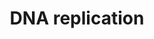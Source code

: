 ---
annotations:
- type: Pathway Ontology
  value: DNA replication pathway
authors:
- Kdahlquist
- MaintBot
- D.Koren
- Thomas
- Christine Chichester
- Eweitz
description: 'DNA replication, the basis for biological inheritance, is a fundamental
  process occurring in all living organisms to copy their DNA. This process is "replication"
  in that each strand of the original double-stranded DNA molecule serves as template
  for the reproduction of the complementary strand. Hence, following DNA replication,
  two identical DNA molecules have been produced from a single double-stranded DNA
  molecule. Cellular proofreading and error-checking mechanisms ensure near perfect
  fidelity for DNA replication.  Source: [wikipedia:DNA_replication|Wikipedia]'
last-edited: 2021-05-23
organisms:
- Mus musculus
redirect_from:
- /index.php/Pathway:WP150
- /instance/WP150
schema-jsonld:
- '@context': https://schema.org/
  '@id': https://wikipathways.github.io/pathways/WP150.html
  '@type': Dataset
  creator:
    '@type': Organization
    name: WikiPathways
  description: 'DNA replication, the basis for biological inheritance, is a fundamental
    process occurring in all living organisms to copy their DNA. This process is "replication"
    in that each strand of the original double-stranded DNA molecule serves as template
    for the reproduction of the complementary strand. Hence, following DNA replication,
    two identical DNA molecules have been produced from a single double-stranded DNA
    molecule. Cellular proofreading and error-checking mechanisms ensure near perfect
    fidelity for DNA replication.  Source: [wikipedia:DNA_replication|Wikipedia]'
  keywords:
  - Mcm7
  - UTP
  - Mcm4
  - Orc4l
  - Cdt1
  - Mcm6
  - Cdk2
  - Rpa3
  - Rfc3
  - Pole2
  - ADP
  - Orc1l
  - dUTP
  - Pold3
  - GTP
  - Mcm3
  - Uba52
  - Rfc2
  - Pcna
  - dGTP
  - Orc2l
  - dCTP
  - Cdc6
  - Pold4
  - Gmnn
  - Rfc1
  - Orc6l
  - Mcm5
  - Dbf4
  - Orc5l
  - Prim1
  - Mcm10
  - Pola1
  - Cdc7
  - ATP
  - Cdc45l
  - Pold2
  - CTP
  - Rpa1
  - Pold1
  - Mcm2
  - Pola2
  - dATP
  - Orc3l
  - Pole
  - Ubc
  - Prim2
  - Rfc4
  - Rfc5
  - RPA4
  - Rpa2
  license: CC0
  name: DNA replication
seo: CreativeWork
title: DNA replication
wpid: WP150
---